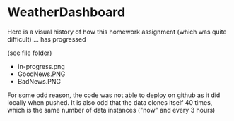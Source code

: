 # WeatherDashboard

Here is a visual history of how this homework assignment (which was quite difficult) ... has progressed

(see file folder)
 - in-progress.png
 - GoodNews.PNG
 - BadNews.PNG


For some odd reason, the code was not able to deploy on github as it did locally when pushed. It is also odd that the data clones itself 40 times, which is the same number of data instances ("now" and every 3 hours) 